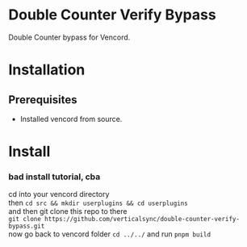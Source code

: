 # Double Counter Verify Bypass
Double Counter bypass for Vencord.

# Installation
## Prerequisites
* Installed vencord from source.

# Install
### bad install tutorial, cba
cd into your vencord directory  
then `cd src && mkdir userplugins && cd userplugins`  
and then git clone this repo to there  
`git clone https://github.com/verticalsync/double-counter-verify-bypass.git`  
now go back to vencord folder `cd ../../` and run `pnpm build`
